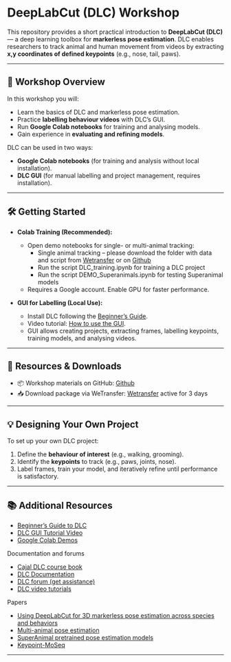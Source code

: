 # DeepLabCut (DLC) Workshop

This repository provides a short practical introduction to **DeepLabCut (DLC)** — a deep learning toolbox for **markerless pose estimation**. DLC enables researchers to track animal and human movement from videos by extracting **x,y coordinates of defined keypoints** (e.g., nose, tail, paws).

---

## 🚀 Workshop Overview

In this workshop you will:

- Learn the basics of DLC and markerless pose estimation.  
- Practice **labelling behaviour videos** with DLC’s GUI.  
- Run **Google Colab notebooks** for training and analysing models.  
- Gain experience in **evaluating and refining models**.  

DLC can be used in two ways:
- **Google Colab notebooks** (for training and analysis without local installation).  
- **DLC GUI** (for manual labelling and project management, requires installation).  

---

## 🛠️ Getting Started

- **Colab Training (Recommended):**  
  - Open demo notebooks for single- or multi-animal tracking:  
    - Single animal tracking – please download the folder with data and script from [Wetransfer](https://we.tl/t-wTCBfrtxx2) or on [Github](https://github.com/AnnaStuckert/DeepLabCutWorkshupAlmer-a2025)
    - Run the script DLC_training.ipynb for training a DLC project
    - Run the script DEMO_Superanimals.ipynb for testing Superanimal models
  - Requires a Google account. Enable GPU for faster performance.  


- **GUI for Labelling (Local Use):**  
  - Install DLC following the [Beginner’s Guide](https://deeplabcut.github.io/DeepLabCut/docs/beginner-guides/beginners-guide.html).  
  - Video tutorial: [How to use the GUI](https://www.youtube.com/watch?v=ofFx0vTMSxE).  
  - GUI allows creating projects, extracting frames, labelling keypoints, training models, and analysing videos.  

---

## 📂 Resources & Downloads

- 📦 Workshop materials on GitHub: [Github](https://github.com/AnnaStuckert/DeepLabCutWorkshupAlmer-a2025)  
- 📥 Download package via WeTransfer: [Wetransfer](https://we.tl/t-ynGT0lGW8I) active for 3 days

---

## 💡 Designing Your Own Project

To set up your own DLC project:
1. Define the **behaviour of interest** (e.g., walking, grooming).  
2. Identify the **keypoints** to track (e.g., paws, joints, nose).  
3. Label frames, train your model, and iteratively refine until performance is satisfactory.  

---

## 📚 Additional Resources

- [Beginner’s Guide to DLC](https://deeplabcut.github.io/DeepLabCut/docs/beginner-guides/beginners-guide.html)  
- [DLC GUI Tutorial Video](https://www.youtube.com/watch?v=ofFx0vTMSxE)  
- [Google Colab Demos](https://github.com/DeepLabCut/DeepLabCut/tree/master/examples/COLAB)  


Documentation and forums
- [Cajal DLC course book](https://alexemg.github.io/DLC-Cajal-Course/content/Day1_Overview.html)
- [DLC Documentation](https://deeplabcut.github.io/DeepLabCut/README.html)
- [DLC forum (get assistance)](https://forum.image.sc/tag/deeplabcut)
- [DLC video tutorials](https://www.youtube.com/@deeplabcut7702)

Papers
- [Using DeepLabCut for 3D markerless pose estimation across species and behaviors](https://www.nature.com/articles/s41596-019-0176-0)
- [Multi-animal pose estimation](https://www.nature.com/articles/s41592-022-01443-0)
- [SuperAnimal pretrained pose estimation models](https://www.nature.com/articles/s41467-024-48792-2)
- [Keypoint-MoSeq](https://www.nature.com/articles/s41592-024-02318-2)

---
